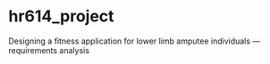 # hr614_project
Designing a fitness application for lower limb amputee individuals — requirements analysis
